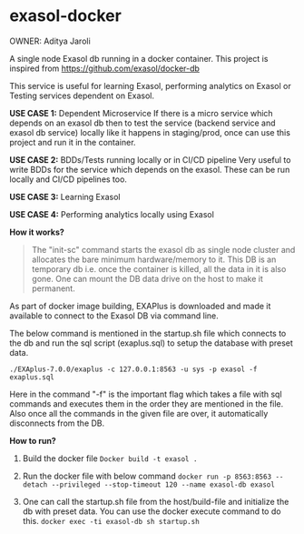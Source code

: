 # exasol-docker
OWNER: Aditya Jaroli

A single node Exasol db running in a docker container. This project is inspired from https://github.com/exasol/docker-db

This service is useful for learning Exasol, performing analytics on Exasol or Testing services dependent on Exasol.

**USE CASE 1:** Dependent Microservice
If there is a micro service which depends on an exasol db then to test the service (backend service and exasol db service) locally like it
happens in staging/prod, once can use this project and run it in the container.

**USE CASE 2:** BDDs/Tests running locally or in CI/CD pipeline
Very useful to write BDDs for the service which depends on the exasol. These can be run locally and CI/CD pipelines too.

**USE CASE 3:** Learning Exasol

**USE CASE 4:** Performing analytics locally using Exasol


**How it works?**
> The "init-sc" command starts the exasol db as single node cluster and allocates the bare minimum hardware/memory to it. This DB is an temporary db i.e. once the container is killed, all the data in it is also gone. One can mount the DB data drive on the host to make it permanent. 

As part of docker image building, EXAPlus is downloaded and made it available to connect to the Exasol DB via command line. 

The below command is mentioned in the startup.sh file which connects to the db and run the sql script (exaplus.sql) to setup the database with preset data.

```./EXAplus-7.0.0/exaplus -c 127.0.0.1:8563 -u sys -p exasol -f exaplus.sql```

Here in the command "-f" is the important flag which takes a file with sql commands and executes them in the order they are mentioned in the file.
Also once all the commands in the given file are over, it automatically disconnects from the DB.

**How to run?**
1. Build the docker file
```Docker build -t exasol .```

2. Run the docker file with below command
```docker run -p 8563:8563 --detach --privileged --stop-timeout 120 --name exasol-db exasol```

3. One can call the startup.sh file from the host/build-file and initialize the db with preset data. You can use the docker execute command to do this.
```docker exec -ti exasol-db sh startup.sh```
